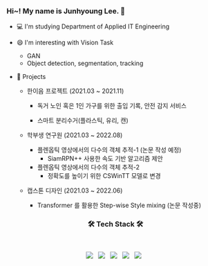 ### Hi~! My name is Junhyoung Lee. 👋


<!--
**jjuun0/jjuun0** is a ✨ _special_ ✨ repository because its `README.md` (this file) appears on your GitHub profile.

Here are some ideas to get you started:

- 🔭 I’m currently working on ...
- 🌱 I’m currently learning ...
- 👯 I’m looking to collaborate on ...
- 🤔 I’m looking for help with ...
- 💬 Ask me about ...
- 📫 How to reach me: ...
- 😄 Pronouns: ...
- ⚡ Fun fact: ...
-->
- 💻 I'm studying Department of Applied IT Engineering  
- 😄 I'm interesting with Vision Task
  - GAN
  - Object detection, segmentation, tracking
  
- 🏃 Projects  
  - 한이음 프로젝트 (2021.03 ~ 2021.11)
  
    - 독거 노인 혹은 1인 가구를 위한 출입 기록, 안전 감지 서비스  
    
    - 스마트 분리수거(플라스틱, 유리, 캔)  
    
    
  - 학부생 연구원  (2021.03 ~ 2022.08)
    - 플렌옵틱 영상에서의 다수의 객체 추적-1 (논문 작성 예정)
      - SiamRPN++ 사용한 속도 기반 알고리즘 제안   
    - 플렌옵틱 영상에서의 다수의 객체 추적-2 
      - 정확도를 높이기 위한 CSWinTT 모델로 변경
      
  - 캡스톤 디자인 (2021.03 ~ 2022.06)
    - Transformer 를 활용한 Step-wise Style mixing (논문 작성중)
    

<h3 align="center"><b>🛠 Tech Stack 🛠</b></h3>
</br>
<p align="center">
<img src="https://img.shields.io/badge/Python-3776AB?style=flat-square&logo=Python&logoColor=white"/></a> &nbsp
<img src="https://img.shields.io/badge/PyTorch-EE4C2C?style=flat-square&logo=PyTorch&logoColor=white"/></a> &nbsp
<img src="https://img.shields.io/badge/TensorFlow-FF6F00?style=flat-square&logo=TensorFlow&logoColor=white"/></a> &nbsp
<img src="https://img.shields.io/badge/Java-007396?style=flat-square&logo=Python&logoColor=white"/></a> &nbsp
<!-- <img src="https://img.shields.io/badge/Android-3DDC84?style=flat-square&logo=Android&logoColor=white"/></a> &nbsp -->
<img src="https://img.shields.io/badge/AWS-232F3E?style=flat-square&logo=Amazon%20AWS&logoColor=white"/></a> &nbsp 


